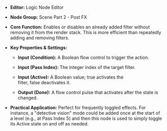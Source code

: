 - **Editor:** Logic Node Editor
    
- **Node Group:** Scene Part 2 - Post FX
    
- **Core Function:** Enables or disables an already added filter without removing it from the render stack. This is more efficient than repeatedly adding and removing filters.
    
- **Key Properties & Settings:**
    
    - **Input (Condition):** A Boolean flow control to trigger the action.
        
    - **Input (Pass Index):** The integer index of the target filter.
        
    - **Input (Active):** A Boolean value; true activates the filter, false deactivates it.
        
    - **Output (Done):** A flow control pulse that activates after the state is changed.
        
- **Practical Application:** Perfect for frequently toggled effects. For instance, a "detective vision" mode could be added once at the start of a level (e.g., at Pass Index 5) and then this node is used to simply toggle its Active state on and off as needed.